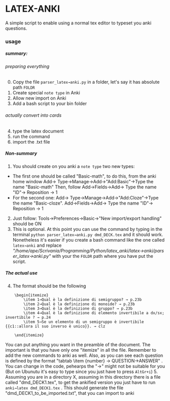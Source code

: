 # LATEX-ANKI
A simple script to enable using a normal tex editor to typeset you anki questions.

### usage
##### summary:

###### preparing everything
0. Copy the file `parser_latex→anki.py` in a folder, let's say it has absolute path `FOLDR` 
1. Create special  `note type`  in Anki
2. Allow new import on Anki
3. Add a bash script to your bin folder
###### actually convert into cards
4. type the latex document
5. run the command
6. import the .txt file


##### Non-summary

1. You should create on you anki a `note type` two new types:
  
  - The first one should be called "Basic-math", 
  to do this, from the anki home window Add→ Type→Manage→Add→"Add:Basic"→Type the name "Basic-math"
  Then, follow Add→Fields→Add→ Type the name "ID"→ Reposition → 1
  - For the second one:
    Add→ Type→Manage→Add→"Add:Cloze"→Type the name "Basic-cloze".
    Add→Fields→Add→ Type the name "ID"→ Reposition → 1
2. Just follow: Tools→Preferences→Basic→"New import/export handling" should be ON
3.  This is optional. At this point you can use the command by typing in the terminal `python parser_latex→anki.py dmd_DECK.tex` and it should work.
Nonetheless it's easier if you create a bash command like the one called `latex→anki` and replace *"/home/ape/Scrivania/Programming/Python/latex_anki/latex→anki/parser_latex→anki.py"* with your the `FOLDR` path where you have put the script.

##### The actual use
4. The format should be the following
``` 
	\begin{itemize}
		\item 1→Qual è la definizione di semigruppo? → p.23b
		\item 2→Qual è la definizione di monoide? → p.23b
		\item 3→Qual è la definizione di gruppo? → p.23b
		\item 4→Qual è la definizione di elemento invertibile a dx/sx; invertibile ? → p.24
		\item 5→Se un elemento di un semigruppo è invertibile {{c1::allora il suo inverso è unico}}. → clz

	\end{itemize}
 ```
You can put anything you want in the preamble of the document. The important is that you have only one "itemize" in all the file. Remember to add the new commands to anki as well.
Also, as you can see each question is defined by the format "tabtab \item {number} → QUESTION→ANSWER" . You can change in the code, pehearps the "→" might not be suitable for you (But on Ubunutu it's easy to type since you just have to press `AltGr+i`)
5. Assuming you are in a directory X, assuming in this directory there is a file called "dmd_DECK1.tex", to get the ankified version you just have to run `anki→latex dmd_DECK1.tex` . This should generate the file "dmd_DECK1_to_be_imported.txt", that you can import to anki
